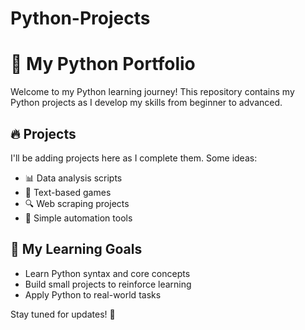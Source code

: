 # Python-Projects
# 🐍 My Python Portfolio

Welcome to my Python learning journey! This repository contains my Python projects as I develop my skills from beginner to advanced.

## 🔥 Projects
I'll be adding projects here as I complete them. Some ideas:
- 📊 Data analysis scripts
- 📝 Text-based games
- 🔍 Web scraping projects
- 🤖 Simple automation tools

## 🚀 My Learning Goals
- Learn Python syntax and core concepts
- Build small projects to reinforce learning
- Apply Python to real-world tasks

Stay tuned for updates! 🚀

